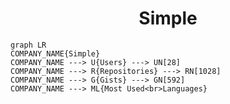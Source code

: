 <h1 align="center">Simple</h1>

```mermaid
graph LR
COMPANY_NAME{Simple}
COMPANY_NAME ---> U{Users} ---> UN[28]
COMPANY_NAME ---> R{Repositories} ---> RN[1028]
COMPANY_NAME ---> G{Gists} ---> GN[592]
COMPANY_NAME ---> ML{Most Used<br>Languages}
```
